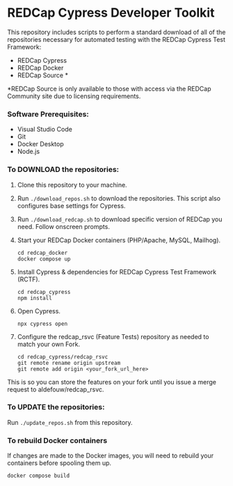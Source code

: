 # REDCap Cypress Developer Toolkit

This repository includes scripts to perform a standard download of all of the repositories necessary for automated testing with the REDCap Cypress Test Framework: 
- REDCap Cypress
- REDCap Docker
- REDCap Source *

*REDCap Source is only available to those with access via the REDCap Community site due to licensing requirements.

### Software Prerequisites:
- Visual Studio Code
- Git
- Docker Desktop
- Node.js

### To DOWNLOAD the repositories:

1. Clone this repository to your machine.

2. Run `./download_repos.sh` to download the repositories.  This script also configures base settings for Cypress.

3. Run `./download_redcap.sh` to download specific version of REDCap you need.  Follow onscreen prompts.   

4. Start your REDCap Docker containers (PHP/Apache, MySQL, Mailhog).  

    ```
    cd redcap_docker
    docker compose up
    ```

5. Install Cypress & dependencies for REDCap Cypress Test Framework (RCTF).

    ```
    cd redcap_cypress
    npm install
    ```

6. Open Cypress.

   ```
   npx cypress open
   ```

7. Configure the redcap_rsvc (Feature Tests) repository as needed to match your own Fork.

    ```
    cd redcap_cypress/redcap_rsvc
    git remote rename origin upstream
    git remote add origin <your_fork_url_here>
    ```

This is so you can store the features on your fork until you issue a merge request to aldefouw/redcap_rsvc.

### To UPDATE the repositories:

Run `./update_repos.sh` from this repository.


### To rebuild Docker containers

If changes are made to the Docker images, you will need to rebuild your containers before spooling them up.

```
docker compose build

```
